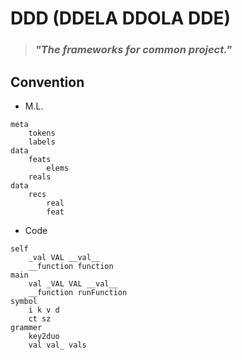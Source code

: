 # DDD (DDELA DDOLA DDE)
> ### *"The frameworks for common project."*

## Convention

- M.L.
```
meta
    tokens
    labels
data
    feats
        elems
    reals
data
    recs
        real
        feat
```

- Code
```
self
    _val VAL __val__
    __function function
main
    val _VAL VAL __val__
    __function runFunction
symbol
    i k v d
    ct sz
grammer
    key2duo
    val val_ vals
```
